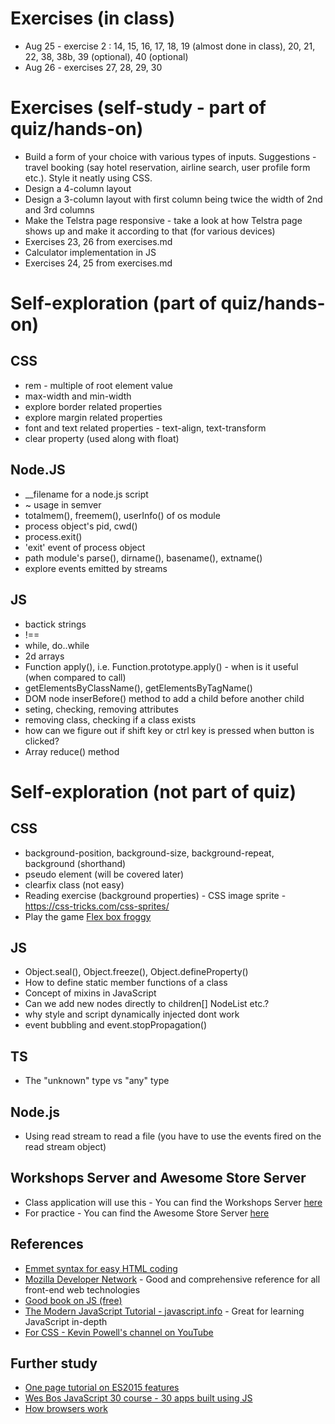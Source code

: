 # Exercises (in class)
- Aug 25 - exercise 2 : 14, 15, 16, 17, 18, 19 (almost done in class), 20, 21, 22, 38, 38b, 39 (optional), 40 (optional)
- Aug 26 - exercises 27, 28, 29, 30

# Exercises (self-study - part of quiz/hands-on)
- Build a form of your choice with various types of inputs. Suggestions - travel booking (say hotel reservation, airline search, user profile form etc.). Style it neatly using CSS.
- Design a 4-column layout
- Design a 3-column layout with first column being twice the width of 2nd and 3rd columns
- Make the Telstra page responsive - take a look at how Telstra page shows up and make it according to that (for various devices)
- Exercises 23, 26 from exercises.md
- Calculator implementation in JS
- Exercises 24, 25 from exercises.md

# Self-exploration (part of quiz/hands-on)
## CSS
- rem - multiple of root element value
- max-width and min-width
- explore border related properties
- explore margin related properties
- font and text related properties - text-align, text-transform
- clear property (used along with float)

## Node.JS
- __filename for a node.js script
- ~ usage in semver
- totalmem(), freemem(), userInfo() of os module
- process object's pid, cwd()
- process.exit()
- 'exit' event of process object
- path module's parse(), dirname(), basename(), extname()
- explore events emitted by streams

## JS
- bactick strings
- !==
- while, do..while
- 2d arrays
- Function apply(), i.e. Function.prototype.apply() - when is it useful (when compared to call)
- getElementsByClassName(), getElementsByTagName()
- DOM node inserBefore() method to add a child before another child
- seting, checking, removing attributes
- removing class, checking if a class exists
- how can we figure out if shift key or ctrl key is pressed when button is clicked?
- Array reduce() method

# Self-exploration (not part of quiz)
## CSS
- background-position, background-size, background-repeat, background (shorthand)
- pseudo element (will be covered later)
- clearfix class (not easy)
- Reading exercise (background properties) - CSS image sprite - https://css-tricks.com/css-sprites/
- Play the game [Flex box froggy](https://flexboxfroggy.com/)

## JS
- Object.seal(), Object.freeze(), Object.defineProperty()
- How to define static member functions of a class
- Concept of mixins in JavaScript
- Can we add new nodes directly to children[] NodeList etc.?
- why style and script dynamically injected dont work
- event bubbling and event.stopPropagation()

## TS
- The "unknown" type vs "any" type

## Node.js
- Using read stream to read a file (you have to use the events fired on the read stream object)

## Workshops Server and Awesome Store Server
- Class application will use this - You can find the Workshops Server [here](http://workshops-server.herokuapp.com/)
- For practice - You can find the Awesome Store Server [here](https://awesome-store-server.herokuapp.com)

## References
- [Emmet syntax for easy HTML coding](https://emmet.io/)
- [Mozilla Developer Network](https://developer.mozilla.org/en-US/docs/Web) - Good and comprehensive reference for all front-end web technologies
- [Good book on JS (free)](https://eloquentjavascript.net/)
- [The Modern JavaScript Tutorial - javascript.info](https://javascript.info/) - Great for learning JavaScript in-depth
- [For CSS - Kevin Powell's channel on YouTube](https://www.youtube.com/user/KepowOb)

## Further study
- [One page tutorial on ES2015 features](https://babeljs.io/docs/en/learn)
- [Wes Bos JavaScript 30 course - 30 apps built using JS](https://wesbos.com/javascript30/)
- [How browsers work](http://taligarsiel.com/Projects/howbrowserswork1.htm)